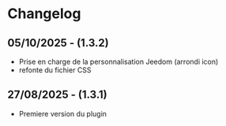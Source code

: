 # Changelog

## 05/10/2025 - (1.3.2) 

- Prise en charge de la personnalisation Jeedom (arrondi icon)
- refonte du fichier CSS

## 27/08/2025 - (1.3.1) 

- Premiere version du plugin
